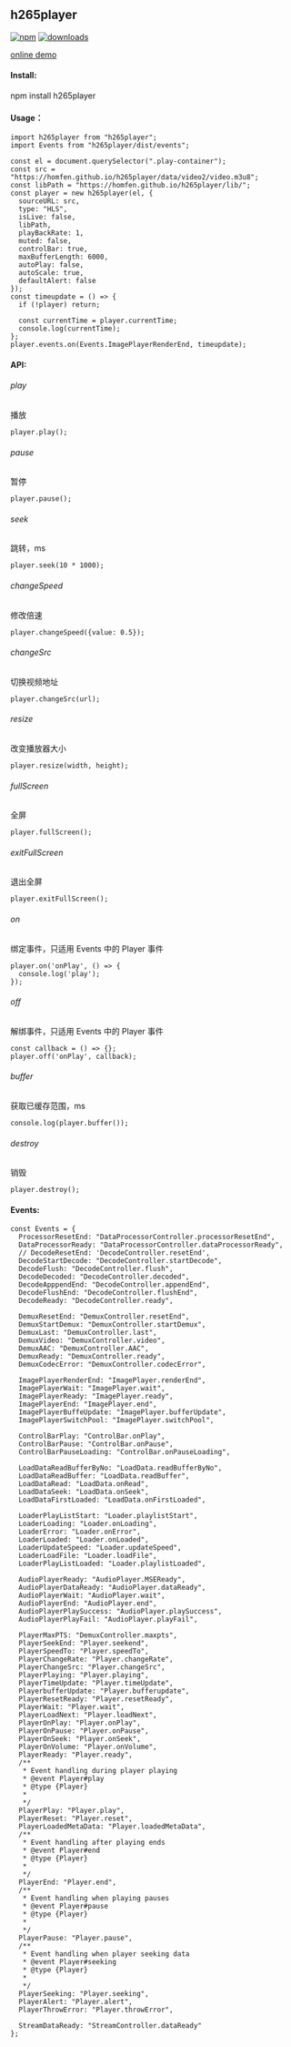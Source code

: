 ## h265player

[![npm](https://img.shields.io/npm/v/npm-auto-version.svg?maxAge=2592000)](https://www.npmjs.com/package/h265player)
[![downloads](https://img.shields.io/npm/dt/h265player.svg?maxAge=2592000)](https://www.npmjs.com/package/h265player)

[online demo](https://homfen.github.io/h265player/)

#### Install:

npm install h265player

#### Usage：

```
import h265player from "h265player";
import Events from "h265player/dist/events";

const el = document.querySelector(".play-container");
const src = "https://homfen.github.io/h265player/data/video2/video.m3u8";
const libPath = "https://homfen.github.io/h265player/lib/";
const player = new h265player(el, {
  sourceURL: src,
  type: "HLS",
  isLive: false,
  libPath,
  playBackRate: 1,
  muted: false,
  controlBar: true,
  maxBufferLength: 6000,
  autoPlay: false,
  autoScale: true,
  defaultAlert: false
});
const timeupdate = () => {
  if (!player) return;

  const currentTime = player.currentTime;
  console.log(currentTime);
};
player.events.on(Events.ImagePlayerRenderEnd, timeupdate);
```

#### API:

###### play

播放

```
player.play();
```

###### pause

暂停

```
player.pause();
```

###### seek

跳转，ms

```
player.seek(10 * 1000);
```

###### changeSpeed

修改倍速

```
player.changeSpeed({value: 0.5});
```

###### changeSrc

切换视频地址

```
player.changeSrc(url);
```

###### resize

改变播放器大小

```
player.resize(width, height);
```

###### fullScreen

全屏

```
player.fullScreen();
```

###### exitFullScreen

退出全屏

```
player.exitFullScreen();
```

###### on

绑定事件，只适用 Events 中的 Player 事件

```
player.on('onPlay', () => {
  console.log('play');
});
```

###### off

解绑事件，只适用 Events 中的 Player 事件

```
const callback = () => {};
player.off('onPlay', callback);
```

###### buffer

获取已缓存范围，ms

```
console.log(player.buffer());
```

###### destroy

销毁

```
player.destroy();
```

#### Events:

```
const Events = {
  ProcessorResetEnd: "DataProcessorController.processorResetEnd",
  DataProcessorReady: "DataProcessorController.dataProcessorReady",
  // DecodeResetEnd: 'DecodeController.resetEnd',
  DecodeStartDecode: "DecodeController.startDecode",
  DecodeFlush: "DecodeController.flush",
  DecodeDecoded: "DecodeController.decoded",
  DecodeApppendEnd: "DecodeController.appendEnd",
  DecodeFlushEnd: "DecodeController.flushEnd",
  DecodeReady: "DecodeController.ready",

  DemuxResetEnd: "DemuxController.resetEnd",
  DemuxStartDemux: "DemuxController.startDemux",
  DemuxLast: "DemuxController.last",
  DemuxVideo: "DemuxController.video",
  DemuxAAC: "DemuxController.AAC",
  DemuxReady: "DemuxController.ready",
  DemuxCodecError: "DemuxController.codecError",

  ImagePlayerRenderEnd: "ImagePlayer.renderEnd",
  ImagePlayerWait: "ImagePlayer.wait",
  ImagePlayerReady: "ImagePlayer.ready",
  ImagePlayerEnd: "ImagePlayer.end",
  ImagePlayerBuffeUpdate: "ImagePlayer.bufferUpdate",
  ImagePlayerSwitchPool: "ImagePlayer.switchPool",

  ControlBarPlay: "ControlBar.onPlay",
  ControlBarPause: "ControlBar.onPause",
  ControlBarPauseLoading: "ControlBar.onPauseLoading",

  LoadDataReadBufferByNo: "LoadData.readBufferByNo",
  LoadDataReadBuffer: "LoadData.readBuffer",
  LoadDataRead: "LoadData.onRead",
  LoadDataSeek: "LoadData.onSeek",
  LoadDataFirstLoaded: "LoadData.onFirstLoaded",

  LoaderPlayListStart: "Loader.playlistStart",
  LoaderLoading: "Loader.onLoading",
  LoaderError: "Loader.onError",
  LoaderLoaded: "Loader.onLoaded",
  LoaderUpdateSpeed: "Loader.updateSpeed",
  LoaderLoadFile: "Loader.loadFile",
  LoaderPlayListLoaded: "Loader.playlistLoaded",

  AudioPlayerReady: "AudioPlayer.MSEReady",
  AudioPlayerDataReady: "AudioPlayer.dataReady",
  AudioPlayerWait: "AudioPlayer.wait",
  AudioPlayerEnd: "AudioPlayer.end",
  AudioPlayerPlaySuccess: "AudioPlayer.playSuccess",
  AudioPlayerPlayFail: "AudioPlayer.playFail",

  PlayerMaxPTS: "DemuxController.maxpts",
  PlayerSeekEnd: "Player.seekend",
  PlayerSpeedTo: "Player.speedTo",
  PlayerChangeRate: "Player.changeRate",
  PlayerChangeSrc: "Player.changeSrc",
  PlayerPlaying: "Player.playing",
  PlayerTimeUpdate: "Player.timeUpdate",
  PlayerbufferUpdate: "Player.bufferupdate",
  PlayerResetReady: "Player.resetReady",
  PlayerWait: "Player.wait",
  PlayerLoadNext: "Player.loadNext",
  PlayerOnPlay: "Player.onPlay",
  PlayerOnPause: "Player.onPause",
  PlayerOnSeek: "Player.onSeek",
  PlayerOnVolume: "Player.onVolume",
  PlayerReady: "Player.ready",
  /**
   * Event handling during player playing
   * @event Player#play
   * @type {Player}
   *
   */
  PlayerPlay: "Player.play",
  PlayerReset: "Player.reset",
  PlayerLoadedMetaData: "Player.loadedMetaData",
  /**
   * Event handling after playing ends
   * @event Player#end
   * @type {Player}
   *
   */
  PlayerEnd: "Player.end",
  /**
   * Event handling when playing pauses
   * @event Player#pause
   * @type {Player}
   *
   */
  PlayerPause: "Player.pause",
  /**
   * Event handling when player seeking data
   * @event Player#seeking
   * @type {Player}
   *
   */
  PlayerSeeking: "Player.seeking",
  PlayerAlert: "Player.alert",
  PlayerThrowError: "Player.throwError",

  StreamDataReady: "StreamController.dataReady"
};
```
